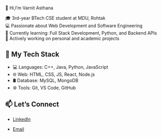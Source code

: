 👋 Hi,I’m Varnit Asthana

🎓 3rd-year BTech CSE student at MDU, Rohtak  
💻 Passionate about Web Development and Software Engineering  
🔭 Currently learning: Full Stack Development, Python, and Backend APIs  
🌱 Actively working on personal and academic projects

## 🚀 My Tech Stack
- 💻 Languages: C++, Java, Python, JavaScript  
- 🌐 Web: HTML, CSS, JS, React, Node.js  
- 🛢️ Database: MySQL, MongoDB  
- ⚙️ Tools: Git, VS Code, GitHub

## 📫 Let’s Connect
- [LinkedIn](https://www.linkedin.com/in/varnit-asthana-0b26a8293?utm_source=share&utm_campaign=share_via&utm_content=profile&utm_medium=ios_app)

- [Email](mailto:varnitasthanayt@example.com)

<!--
**varnitasthana/varnitasthana** is a ✨ _special_ ✨ repository because its `README.md` (this file) appears on your GitHub profile.

Here are some ideas to get you started:

- 🔭 I’m currently working on ...
- 🌱 I’m currently learning ...
- 👯 I’m looking to collaborate on ...
- 🤔 I’m looking for help with ...
- 💬 Ask me about ...
- 📫 How to reach me: ...
- 😄 Pronouns: ...
- ⚡ Fun fact: ...
-->
